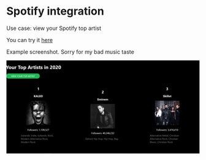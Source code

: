 # Spotify integration

Use case: view your Spotify top artist

You can try it [here](https://spotify.minh.rocks)

Example screenshot. Sorry for my bad music taste

![Example](https://github.com/MinhPhu0304/spotify_dashboard/blob/main/docs/example.PNG)
